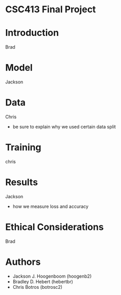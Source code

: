 # CSC413 Final Project


# Introduction
Brad
# Model
Jackson

# Data
Chris 
- be sure to explain why we used certain data split

# Training
chris

# Results
Jackson
- how we measure loss and accuracy

# Ethical Considerations
Brad


# Authors
-  Jackson J. Hoogenboom (hoogenb2) 
-  Bradley D. Hebert (hebertbr)
-  Chris Botros (botrosc2)